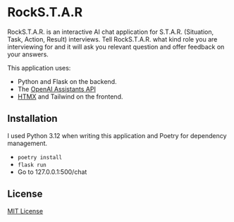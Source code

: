 # RockS.T.A.R

RockS.T.A.R. is an interactive AI chat application for S.T.A.R. (Situation, Task, Action, Result) interviews. Tell RockS.T.A.R. what kind role you are interviewing for and it will ask you relevant question and offer feedback on your answers.

This application uses:

- Python and Flask on the backend.
- The [OpenAI Assistants API](https://platform.openai.com/docs/assistants/overview)
- [HTMX](https://htmx.org/) and Tailwind on the frontend.

## Installation

I used Python 3.12 when writing this application and Poetry for dependency management.

- `poetry install`
- `flask run`
- Go to 127.0.0.1:500/chat

## License

[MIT License](LICENSE)
